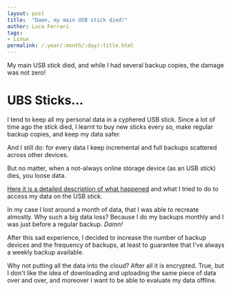```yaml
---
layout: post
title:  "Damn, my main USB stick died!"
author: Luca Ferrari
tags:
- Linux
permalink: /:year/:month/:day/:title.html
---
```

My main USB stick died, and while I had several backup copies, the damage was not zero!

# UBS Sticks...

I tend to keep all my personal data in a cyphered USB stick. Since a lot of time ago the stick died, I learnt to buy new sticks every so, make regular backup copies, and keep my data safer.

And I still do: for every data I keep incremental and full backups scattered across other devices.

But no matter, when a not-always online storage device (as an USB stick) dies, you loose data.

[Here it is a detailed description of what happened](https://superuser.com/questions/1369231/usb-device-detected-by-linux-system-but-unusable-with-no-medium-found-error) and what I tried to do to access my data on the USB stick.

In my case I lost around a month of data, that I was able to recreate almostly. Why such a big data loss? Because I do my backups monthly and I was just before a regular backup. *Damn!*

After this sad experience, I decided to increase the number of backup devices and the frequency of backups, at least to guarantee that I've always a weekly backup available.

Why not putting all the data into the cloud? After all it is encrypted.
True, but I don't like the idea of downloading and uploading the same piece of data over and over, and moreover I want to be able to evaluate my data offline.
